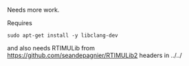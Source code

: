 Needs more work.

Requires

```
sudo apt-get install -y libclang-dev
```

and also needs RTIMULib from https://github.com/seandepagnier/RTIMULib2 headers in ../../


